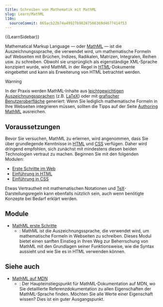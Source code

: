 ```yaml
---
title: Schreiben von Mathematik mit MathML
slug: Learn/MathML
l10n:
  sourceCommit: 865acb22b74a49927b98267566369d4677414f53
---
```


{{LearnSidebar}}

Mathematical Markup Language — oder [MathML](/de/docs/Glossary/MathML) — ist die Auszeichnungssprache, die verwendet wird, um mathematische Formeln auf Webseiten mit Brüchen, Indizes, Radikalen, Matrizen, Integralen, Reihen usw. zu schreiben. Obwohl sie ursprünglich als eigenständige XML-Sprache konzipiert wurde, wird MathML in der Regel in [HTML](/de/docs/Glossary/HTML)-Dokumente eingebettet und kann als Erweiterung von HTML betrachtet werden.

> [!WARNING]
> In der Praxis werden MathML-Inhalte aus [leichtgewichtigen Auszeichnungssprachen](https://en.wikipedia.org/wiki/Lightweight_markup_language) (z.B. [LaTeX](https://en.wikipedia.org/wiki/LaTeX)) oder mit [grafischer Benutzeroberfläche](https://en.wikipedia.org/wiki/Graphical_user_interface) generiert: Wenn Sie lediglich mathematische Formeln in Ihre Webseiten integrieren müssen, sollten die Tipps auf der Seite [Authoring MathML](/de/docs/Web/MathML/Authoring) ausreichen.

## Voraussetzungen

Bevor Sie versuchen, MathML zu erlernen, wird angenommen, dass Sie über grundlegende Kenntnisse in [HTML](/de/docs/Learn/HTML) und [CSS](/de/docs/Learn/CSS) verfügen. Daher wird dringend empfohlen, sich zunächst mit mindestens diesen beiden Technologien vertraut zu machen. Beginnen Sie mit den folgenden Modulen:

- [Erste Schritte im Web](/de/docs/Learn/Getting_started_with_the_web)
- [Einführung in HTML](/de/docs/Learn/HTML/Introduction_to_HTML)
- [Einführung in CSS](/de/docs/Learn/CSS/First_steps)

Etwas Vertrautheit mit mathematischen Notationen und [TeX](https://en.wikipedia.org/wiki/TeX)-Darstellungsregeln kann ebenfalls nützlich sein, auch wenn benötigte Konzepte bei Bedarf erklärt werden.

## Module

- [MathML erste Schritte](/de/docs/Learn/MathML/First_steps)
  - : MathML ist die Auszeichnungssprache, die verwendet wird, um mathematische Formeln in Webseiten zu schreiben. Dieses Modul bietet einen sanften Einstieg in Ihren Weg zur Beherrschung von MathML mit den Grundlagen seiner Funktionsweise, wie die Syntax aussieht und wie Sie es in HTML verwenden können.

## Siehe auch

- [MathML auf MDN](/de/docs/Web/MathML)
  - : Der Haupteinstiegspunkt für MathML-Dokumentation auf MDN, wo Sie detaillierte Referenzdokumentation zu allen Eigenschaften der MathML-Sprache finden. Möchten Sie alle Werte einer Eigenschaft wissen? Dies ist ein guter Ausgangspunkt.
